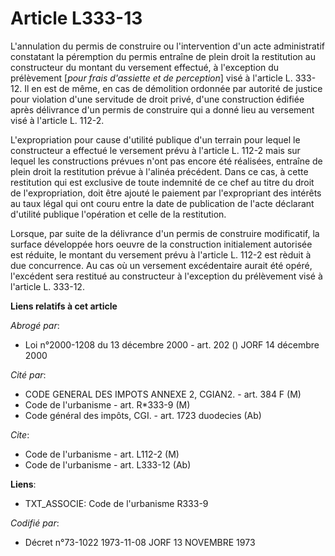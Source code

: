 # Article L333-13

L'annulation du permis de construire ou l'intervention d'un acte administratif constatant la péremption du permis entraîne de
plein droit la restitution au constructeur du montant du versement effectué, à l'exception du prélèvement [*pour frais
d'assiette et de perception*] visé à l'article L. 333-12. Il en est de même, en cas de démolition ordonnée par autorité de
justice pour violation d'une servitude de droit privé, d'une construction édifiée après délivrance d'un permis de construire
qui a donné lieu au versement visé à l'article L. 112-2.

L'expropriation pour cause d'utilité publique d'un terrain pour lequel le constructeur a effectué le versement prévu à
l'article L. 112-2 mais sur lequel les constructions prévues n'ont pas encore été réalisées, entraîne de plein droit la
restitution prévue à l'alinéa précédent. Dans ce cas, à cette restitution qui est exclusive de toute indemnité de ce chef au
titre du droit de l'expropriation, doit être ajouté le paiement par l'expropriant des intérêts au taux légal qui ont couru
entre la date de publication de l'acte déclarant d'utilité publique l'opération et celle de la restitution.

Lorsque, par suite de la délivrance d'un permis de construire modificatif, la surface développée hors oeuvre de la
construction initialement autorisée est réduite, le montant du versement prévu à l'article L. 112-2 est rèduit à due
concurrence. Au cas où un versement excédentaire aurait été opéré, l'excédent sera restitué au constructeur à l'exception du
prélèvement visé à l'article L. 333-12.

**Liens relatifs à cet article**

_Abrogé par_:

  - Loi n°2000-1208 du 13 décembre 2000 - art. 202 () JORF 14 décembre 2000

_Cité par_:

  - CODE GENERAL DES IMPOTS ANNEXE 2, CGIAN2. - art. 384 F (M)
  - Code de l'urbanisme - art. R*333-9 (M)
  - Code général des impôts, CGI. - art. 1723 duodecies (Ab)

_Cite_:

  - Code de l'urbanisme - art. L112-2 (M)
  - Code de l'urbanisme - art. L333-12 (Ab)

**Liens**:

  - TXT_ASSOCIE: Code de l'urbanisme R333-9

_Codifié par_:

  - Décret n°73-1022 1973-11-08 JORF 13 NOVEMBRE 1973
